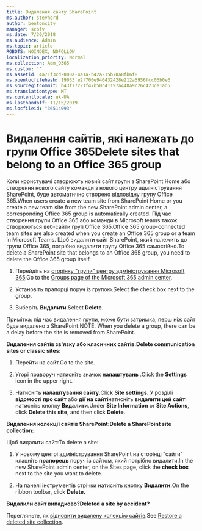 ```yaml
---
title: Видалення сайту SharePoint
ms.author: stevhord
author: bentoncity
manager: scotv
ms.date: 7/30/2018
ms.audience: Admin
ms.topic: article
ROBOTS: NOINDEX, NOFOLLOW
localization_priority: Normal
ms.collection: Adm_O365
ms.custom: ''
ms.assetid: 4a71f3cd-000a-4a1a-b42a-15b70a8fb6f8
ms.openlocfilehash: 19033fe2f700e940432428e212a5956fcc06b0e6
ms.sourcegitcommit: b43f77221f47b50c41197a448a9c26c423ce1ad5
ms.translationtype: MT
ms.contentlocale: uk-UA
ms.lasthandoff: 11/15/2019
ms.locfileid: "36514093"
---
```

# <a name="delete-sites-that-belong-to-an-office-365-group"></a><span data-ttu-id="e9875-102">Видалення сайтів, які належать до групи Office 365</span><span class="sxs-lookup"><span data-stu-id="e9875-102">Delete sites that belong to an Office 365 group</span></span>

<span data-ttu-id="e9875-103">Коли користувачі створюють новий сайт групи з SharePoint Home або створення нового сайту команди з нового центру адміністрування SharePoint, буде автоматично створено відповідну групу Office 365.</span><span class="sxs-lookup"><span data-stu-id="e9875-103">When users create a new team site from SharePoint Home or you create a new team site from the new SharePoint admin center, a corresponding Office 365 group is automatically created.</span></span> <span data-ttu-id="e9875-104">Під час створення групи Office 365 або команди в Microsoft teams також створюються веб-сайти груп Office 365.</span><span class="sxs-lookup"><span data-stu-id="e9875-104">Office 365 group-connected team sites are also created when you create an Office 365 group or a team in Microsoft Teams.</span></span> <span data-ttu-id="e9875-105">Щоб видалити сайт SharePoint, який належить до групи Office 365, потрібно видалити групу Office 365 самостійно.</span><span class="sxs-lookup"><span data-stu-id="e9875-105">To delete a SharePoint site that belongs to an Office 365 group, you need to delete the Office 365 group itself.</span></span> 
  
1. <span data-ttu-id="e9875-106">Перейдіть на [сторінку "групи" центру адміністрування Microsoft 365](https://portal.office.com/adminportal/home#/groups).</span><span class="sxs-lookup"><span data-stu-id="e9875-106">Go to the [Groups page of the Microsoft 365 admin center](https://portal.office.com/adminportal/home#/groups).</span></span>
    
2. <span data-ttu-id="e9875-107">Установіть прапорці поруч із групою.</span><span class="sxs-lookup"><span data-stu-id="e9875-107">Select the check box next to the group.</span></span>
    
3. <span data-ttu-id="e9875-108">Виберіть **Видалити**.</span><span class="sxs-lookup"><span data-stu-id="e9875-108">Select **Delete**.</span></span>
    
<span data-ttu-id="e9875-109">Примітка: під час видалення групи, може бути затримка, перш ніж сайт буде видалено з SharePoint.</span><span class="sxs-lookup"><span data-stu-id="e9875-109">NOTE: When you delete a group, there can be a delay before the site is removed from SharePoint.</span></span>
  
<span data-ttu-id="e9875-110">**Видалення сайтів зв'язку або класичних сайтів:**</span><span class="sxs-lookup"><span data-stu-id="e9875-110">**Delete communication sites or classic sites:**</span></span>

1. <span data-ttu-id="e9875-111">Перейти на сайт.</span><span class="sxs-lookup"><span data-stu-id="e9875-111">Go to the site.</span></span>
  
2. <span data-ttu-id="e9875-112">Угорі праворуч натисніть значок **налаштувань** .</span><span class="sxs-lookup"><span data-stu-id="e9875-112">Click the **Settings** icon in the upper right.</span></span> 
  
3. <span data-ttu-id="e9875-113">Натисніть **налаштування сайту**.</span><span class="sxs-lookup"><span data-stu-id="e9875-113">Click **Site settings**.</span></span> <span data-ttu-id="e9875-114">У розділі **відомості про сайт** або **дії на сайті**натисніть **видалити цей сайт**і натисніть кнопку **Видалити**.</span><span class="sxs-lookup"><span data-stu-id="e9875-114">Under **Site Information** or **Site Actions**, click **Delete this site**, and then click **Delete**.</span></span>
  
<span data-ttu-id="e9875-115">**Видалення колекції сайтів SharePoint:**</span><span class="sxs-lookup"><span data-stu-id="e9875-115">**Delete a SharePoint site collection:**</span></span>

<span data-ttu-id="e9875-116">Щоб видалити сайт:</span><span class="sxs-lookup"><span data-stu-id="e9875-116">To delete a site:</span></span>
  
1. <span data-ttu-id="e9875-117">У новому центрі адміністрування SharePoint на сторінці "сайти" клацніть **прапорець** поруч із сайтом, який потрібно видалити.</span><span class="sxs-lookup"><span data-stu-id="e9875-117">In the new SharePoint admin center, on the Sites page, click the **check box** next to the site you want to delete.</span></span> 
    
2. <span data-ttu-id="e9875-118">На панелі інструментів стрічки натисніть кнопку **Видалити.**</span><span class="sxs-lookup"><span data-stu-id="e9875-118">On the ribbon toolbar, click **Delete.**</span></span>
    
<span data-ttu-id="e9875-119">**Видалили сайт випадково?**</span><span class="sxs-lookup"><span data-stu-id="e9875-119">**Deleted a site by accident?**</span></span>

<span data-ttu-id="e9875-120">Перегляньте, як [відновити видалену колекцію сайтів](https://go.microsoft.com/fwlink/?linkid=867660).</span><span class="sxs-lookup"><span data-stu-id="e9875-120">See [Restore a deleted site collection](https://go.microsoft.com/fwlink/?linkid=867660).</span></span>
  

